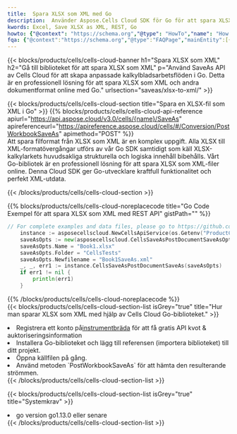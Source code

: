```yaml
---
title:  Spara XLSX som XML med Go
description:  Använder Aspose.Cells Cloud SDK för Go för att spara XLSX-formatfil som XML-formatfil.
kwords: Excel, Save XLSX as XML, REST, Go
howto: {"@context": "https://schema.org","@type": "HowTo","name": "How to save XLSX as XML using the Cells Cloud Go library.","description": "How to save XLSX as XML using the Cells Cloud Go library.","image": {"@type": "ImageObject"},"url": "/go/saveas/xlsx-to-xml/","step": [{ "@type": "HowToStep","name": "How to save XLSX as XML using the Cells Cloud Go library. step 1", "image": {"@type": "ImageObject",},"url": "/go/saveas/xlsx-to-xml/","text": "Register an account at <a href='https://dashboard.aspose.cloud/'>Dashboard</a> to get free API quota & authorization details",},{ "@type": "HowToStep","name": "How to save XLSX as XML using the Cells Cloud Go library. step 1", "image": {"@type": "ImageObject",},"url": "/go/saveas/xlsx-to-xml/","text": "Install Go library and add the reference (import the library) to your project.",},{ "@type": "HowToStep","name": "How to save XLSX as XML using the Cells Cloud Go library. step 1", "image": {"@type": "ImageObject",},"url": "/go/saveas/xlsx-to-xml/","text": "Open the source file in go.",},{ "@type": "HowToStep","name": "How to save XLSX as XML using the Cells Cloud Go library. step 1", "image": {"@type": "ImageObject",},"url": "/go/saveas/xlsx-to-xml/","text": "Use the `PostWorkbookSaveAs` method to retrieve the resulting stream.",}, ],"supply": {"@type": "HowToSupply","name": "document"},"tool": [{"@type": "HowToTool","name": "Goland, Visual Studio Code, Eclipse"},{"@type": "HowToTool","name": "Aspose Cells"}],"totalTime": "PT6M"}
fqa: {"@context":"https://schema.org","@type":"FAQPage","mainEntity":[{"@type":"Question","name":"Why save file as other formats file in C# using REST API?","acceptedAnswer":{"@type":"Answer","text":"Documents are encoded in many ways, and some files may be incompatible with the software you use. To open and read such files, just save them as appropriate file formats.<br/><ol><li>Install .NET SDK and add the reference (import the library) to your project.</li><li>Open the source file in C# using REST API.</li><li>Call the PostWorkbookSaveAsRequest() method, passing an output filename with required extension.</li><li>Get the result of save as a separate file.</li></ol>"}},{"@type":"Question","name":"What file formats can I save as with your C# library?","acceptedAnswer":{"@type":"Answer","text":"We support a variety of file formats for conversion using .NET library, including XLSX, Excel, xls , PDF, CSV, HTML, Markdown, XML, PNG, JPG, TIFF, Json, TXT and many more."}},{"@type":"Question","name":"What is the maximum allowed file size for conversion using this .NET library?","acceptedAnswer":{"@type":"Answer","text":"There are no file size limits for format conversions using .NET library."}}]}
---
```

{{< blocks/products/cells/cells-cloud-banner h1="Spara XLSX som XML" h2="Gå till biblioteket för att spara XLSX som XML" p="Använd SaveAs API av Cells Cloud för att skapa anpassade kalkylbladsarbetsflöden i Go. Detta är en professionell lösning för att spara XLSX som XML och andra dokumentformat online med Go." urlsection="saveas/xlsx-to-xml/" >}}

{{< blocks/products/cells/cells-cloud-section title="Spara en XLSX-fil som XML i Go" >}}
{{% blocks/products/cells/cells-cloud-api-reference apiurl="https://api.aspose.cloud/v3.0/cells/{name}/SaveAs" apireferenceurl="https://apireference.aspose.cloud/cells/#/Conversion/PostWorkbookSaveAs" apimethod="POST" %}}
<br/>
Att spara filformat från XLSX som XML är en komplex uppgift. Alla XLSX till XML-formatövergångar utförs av vår Go SDK samtidigt som käll XLSX-kalkylarkets huvudsakliga strukturella och logiska innehåll bibehålls. Vårt Go-bibliotek är en professionell lösning för att spara XLSX som XML-filer online. Denna Cloud SDK ger Go-utvecklare kraftfull funktionalitet och perfekt XML-utdata.

{{< /blocks/products/cells/cells-cloud-section >}}

{{% blocks/products/cells/cells-cloud-noreplacecode title="Go Code Exempel för att spara XLSX som XML med REST API" gistPath="" %}}
  
```go
// For complete examples and data files, please go to https://github.com/aspose-cells-cloud/aspose-cells-cloud-go/
    instance := asposecellscloud.NewCellsApiService(os.Getenv("ProductClientId"), os.Getenv("ProductClientSecret"))
    saveAsOpts := new(asposecellscloud.CellsSaveAsPostDocumentSaveAsOpts)
    saveAsOpts.Name = "Book1.xlsx"
    saveAsOpts.Folder = "CellsTests"
    saveAsOpts.Newfilename = "Book1SaveAs.xml"
    _, _, err1 := instance.CellsSaveAsPostDocumentSaveAs(saveAsOpts)
    if err1 != nil {
	    println(err1)
    }
```
  
{{% /blocks/products/cells/cells-cloud-noreplacecode %}}
<br/>
{{< blocks/products/cells/cells-cloud-section-list isGrey="true" title="Hur man sparar XLSX som XML med hjälp av Cells Cloud Go-biblioteket." >}}
<li> Registrera ett konto på<a href="https://dashboard.aspose.cloud/">instrumentbräda</a> för att få gratis API kvot & auktoriseringsinformation</li>
<li>Installera Go-biblioteket och lägg till referensen (importera biblioteket) till ditt projekt.</li>
<li>Öppna källfilen på gång.</li>
<li>Använd metoden `PostWorkbookSaveAs` för att hämta den resulterande strömmen.</li>
{{< /blocks/products/cells/cells-cloud-section-list >}}

{{< blocks/products/cells/cells-cloud-section-list isGrey="true" title="Systemkrav" >}}
<li>go version go1.13.0 eller senare</li>
{{< /blocks/products/cells/cells-cloud-section-list >}}
